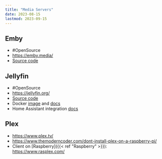 ```yaml
---
title: "Media Servers"
date: 2023-08-15
lastmod: 2023-09-15
---
```

## Emby
- #OpenSource
- https://emby.media/
- [Source code](https://github.com/MediaBrowser/Emby)
## Jellyfin
- #OpenSource
- https://jellyfin.org/
- [Source code](https://github.com/jellyfin/jellyfin)
- Docker [image](https://hub.docker.com/r/jellyfin/jellyfin) and [docs](https://jellyfin.org/docs/general/installation/container/)
- Home Assistant integration [docs](https://www.home-assistant.io/integrations/jellyfin)
## Plex
- https://www.plex.tv/
- https://www.themoderncoder.com/dont-install-plex-on-a-raspberry-pi/
- Client on [Raspberry]({{< ref "Raspberry" >}}): https://www.rasplex.com/
